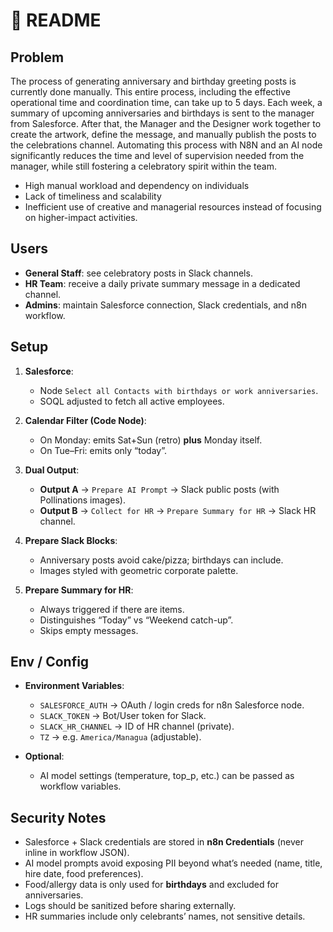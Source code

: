 # 📘 README

## Problem 
The process of generating anniversary and birthday greeting posts is currently done manually. This entire process, including the effective operational time and coordination time, can take up to 5 days. Each week, a summary of upcoming anniversaries and birthdays is sent to the manager from Salesforce. After that, the Manager and the Designer work together to create the artwork, define the message, and manually publish the posts to the celebrations channel. Automating this process with N8N and an AI node significantly reduces the time and level of supervision needed from the manager, while still fostering a celebratory spirit within the team.
- High manual workload and dependency on individuals
- Lack of timeliness and scalability
- Inefficient use of creative and managerial resources instead of focusing on higher-impact activities.

## Users  
- **General Staff**: see celebratory posts in Slack channels.  
- **HR Team**: receive a daily private summary message in a dedicated channel.  
- **Admins**: maintain Salesforce connection, Slack credentials, and n8n workflow.  

## Setup  
1. **Salesforce**:  
   - Node `Select all Contacts with birthdays or work anniversaries`.  
   - SOQL adjusted to fetch all active employees.  

2. **Calendar Filter (Code Node)**:  
   - On Monday: emits Sat+Sun (retro) **plus** Monday itself.  
   - On Tue–Fri: emits only “today”.  

3. **Dual Output**:  
   - **Output A** → `Prepare AI Prompt` → Slack public posts (with Pollinations images).  
   - **Output B** → `Collect for HR` → `Prepare Summary for HR` → Slack HR channel.  

4. **Prepare Slack Blocks**:  
   - Anniversary posts avoid cake/pizza; birthdays can include.  
   - Images styled with geometric corporate palette.  

5. **Prepare Summary for HR**:  
   - Always triggered if there are items.  
   - Distinguishes “Today” vs “Weekend catch-up”.  
   - Skips empty messages.  

## Env / Config  
- **Environment Variables**:  
  - `SALESFORCE_AUTH` → OAuth / login creds for n8n Salesforce node.  
  - `SLACK_TOKEN` → Bot/User token for Slack.  
  - `SLACK_HR_CHANNEL` → ID of HR channel (private).  
  - `TZ` → e.g. `America/Managua` (adjustable).  

- **Optional**:  
  - AI model settings (temperature, top_p, etc.) can be passed as workflow variables.  

## Security Notes  
- Salesforce + Slack credentials are stored in **n8n Credentials** (never inline in workflow JSON).  
- AI model prompts avoid exposing PII beyond what’s needed (name, title, hire date, food preferences).  
- Food/allergy data is only used for **birthdays** and excluded for anniversaries.  
- Logs should be sanitized before sharing externally.  
- HR summaries include only celebrants’ names, not sensitive details.  
